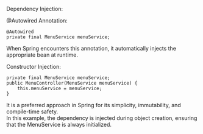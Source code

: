 Dependency Injection:

@Autowired Annotation:
```
@Autowired
private final MenuService menuService;
```
When Spring encounters this annotation, it automatically injects the appropriate bean at runtime.

Constructor Injection:
```
private final MenuService menuService;
public MenuController(MenuService menuService) {
    this.menuService = menuService;
}
```
It is a preferred approach in Spring for its simplicity, immutability, and compile-time safety.
</br>
In this example, the dependency is injected during object creation, ensuring that the MenuService is always initialized.